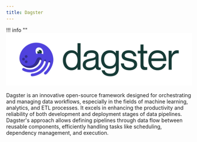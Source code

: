 ```yaml
---
title: Dagster
---
```


!!! info ""
    ![dagster](img/dagster.png)

Dagster is an innovative open-source framework designed for orchestrating and managing data workflows, especially in the fields of machine learning, analytics, and ETL processes. It excels in enhancing the productivity and reliability of both development and deployment stages of data pipelines. Dagster's approach allows defining pipelines through data flow between reusable components, efficiently handling tasks like scheduling, dependency management, and execution.